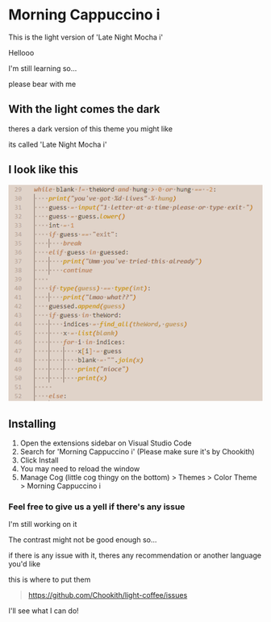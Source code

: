 # Morning Cappuccino i
This is the light version of 'Late Night Mocha i' 


Hellooo

I'm still learning so...

please bear with me 

## With the light comes the dark
theres a dark version of this theme you might like

its called 'Late Night Mocha i'

## I look like this 

![Morning Cappuccino Example](https://raw.githubusercontent.com/Chookith/light-coffee/main/Images/Morning%20Cappuccino%20Example%201.1.png?token=GHSAT0AAAAAACCE6OK6YRJ3MD6WYN67N47YZCR7U6A)

## Installing

1. Open the extensions sidebar on Visual Studio Code
1. Search for 'Morning Cappuccino i' (Please make sure it's by Chookith)
1. Click Install
1. You may need to reload the window
1. Manage Cog (little cog thingy on the bottom) > Themes > Color Theme > Morning Cappuccino i

### Feel free to give us a yell if there's any issue
I'm still working on it

The contrast might not be good enough so...

if there is any issue with it, theres any recommendation or another language you'd like 

this is where to put them

>https://github.com/Chookith/light-coffee/issues

I'll see what I can do!
